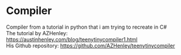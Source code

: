 # Compiler

Compiler from a tutorial in python that i am trying to recreate in C#  
The tutorial by AZHenley: https://austinhenley.com/blog/teenytinycompiler1.html  
His Github repository: https://github.com/AZHenley/teenytinycompiler  
